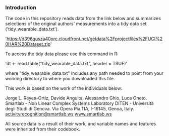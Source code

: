 ### Introduction

The code in this repository reads data from the link below and summarizes selections of the original authors' measurements into a tidy data set ('tidy_wearable_data.txt'). 

'https://d396qusza40orc.cloudfront.net/getdata%2Fprojectfiles%2FUCI%20HAR%20Dataset.zip'

To access the tidy data please use this command in R:

'dt <- read.table("tidy_wearable_data.txt", header = TRUE)'

where "tidy_wearable_data.txt" includes any path needed to point from your working directory to where you downloaded this file.  

This work is based on the work of the individuals below:

Jorge L. Reyes-Ortiz, Davide Anguita, Alessandro Ghio, Luca Oneto.
Smartlab - Non Linear Complex Systems Laboratory
DITEN - Università degli Studi di Genova.
Via Opera Pia 11A, I-16145, Genoa, Italy.
activityrecognition@smartlab.ws
www.smartlab.ws

All source data is a result of their work, and variable names and features were inherited from their codebook.  

